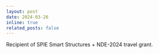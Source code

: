 ```yaml
---
layout: post
date: 2024-03-26 
inline: true
related_posts: false
---
```


Recipient of SPIE Smart Structures + NDE-2024 travel grant.
